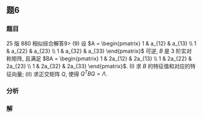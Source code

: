 ## 题6
### 题目
25 版 880 相似综合解答$9 >$
(9) 设 $A = \begin{pmatrix} 1 & a_{12} & a_{13} \\ 1 & a_{22} & a_{23} \\ 1 & a_{32} & a_{33} \end{pmatrix}$ 可逆, $B$ 是 3 阶实对称矩阵, 且满足 $BA = \begin{pmatrix} 1 & 2a_{12} & 2a_{13} \\ 1 & 2a_{22} & 2a_{23} \\ 1 & 2a_{32} & 2a_{33} \end{pmatrix}$.
(I) 求 $B$ 的特征值和对应的特征向量;
(II) 求正交矩阵 $Q$, 使得 $Q^T B Q = \Lambda$. 
### 分析

### 解